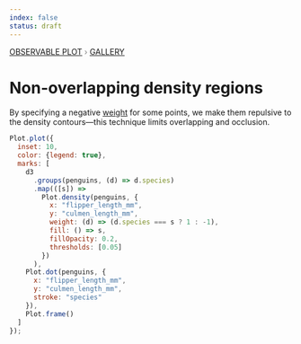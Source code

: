 ```yaml
---
index: false
status: draft
---
```


<div style="color: grey; font: 13px/25.5px var(--sans-serif); text-transform: uppercase;"><h1 style="display: none;">Plot: Non-overlapping density regions</h1><a href="/plot">Observable Plot</a> › <a href="/@observablehq/plot-gallery">Gallery</a></div>

# Non-overlapping density regions

By specifying a negative [weight](https://observablehq.com/plot/marks/density#density-options) for some points, we make them repulsive to the density contours—this technique limits overlapping and occlusion.

```js echo
Plot.plot({
  inset: 10,
  color: {legend: true},
  marks: [
    d3
      .groups(penguins, (d) => d.species)
      .map(([s]) =>
        Plot.density(penguins, {
          x: "flipper_length_mm",
          y: "culmen_length_mm",
          weight: (d) => (d.species === s ? 1 : -1),
          fill: () => s,
          fillOpacity: 0.2,
          thresholds: [0.05]
        })
      ),
    Plot.dot(penguins, {
      x: "flipper_length_mm",
      y: "culmen_length_mm",
      stroke: "species"
    }),
    Plot.frame()
  ]
});
```

